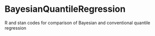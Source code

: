 # BayesianQuantileRegression
R and stan codes for comparison of Bayesian and conventional quantile regression

